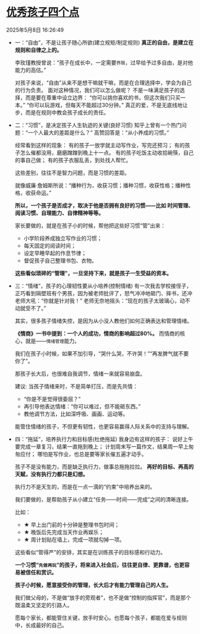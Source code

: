 # [优秀孩子四个点](https://mp.weixin.qq.com/s/Ulgt1jCa1daQmIOfoMGrYg)
  2025年5月8日 16:26:49

  + 一：“自由”，不是让孩子随心所欲(建立规矩/制定规则)
    **真正的自由，是建立在规则和自律之上的。**
    
    李玫瑾教授曾说：“孩子在成长中，一定需要`界限`，过早给予过多自由，是对他能力的高估。”
    
    对孩子来说，“自由”从来不是想干嘛就干嘛，而是在合理选择中，学会为自己的行为负责。
    面对这种情况，我们可以怎么做呢？
    不是一味满足孩子的选择，而是要在尊重中设立边界：
      “你可以挑你喜欢的书，但这次我们只买一本。”
      “你可以玩游戏，但每天不能超过30分钟。”
      真正的爱，不是无底线地让步，而是在规则中教会孩子成长的责任。

  + 二：“习惯”，是决定孩子人生轨迹的关键(良好习惯)
    知乎上曾有一个热门问题：“一个人最大的差距是什么？”
    高赞回答是：“从小养成的习惯。”
    
    经常看到这样的现象：
      有的孩子一放学就主动写作业，写完还预习；
      有的孩子怎么催都没用，磨磨蹭蹭到晚上十一点。
      有的孩子吃饭主动收拾碗筷，自己的事自己做；
      有的孩子衣服乱丢，到处找人帮忙。
      
    这些差别，往往不是智力问题，而是习惯的差距。
    
    就像威廉·詹姆斯所说：“播种行为，收获习惯；播种习惯，收获性格；播种性格，收获命运。”
    
    **所以，一个孩子是否成才，取决于他是否拥有良好的习惯——比如 时间管理、阅读习惯、自理能力、自律精神等等。**

    家长要做的，就是在孩子小的时候，帮他把这些好习惯“管”出来：
      * 小学阶段养成独立写作业的习惯；
      * 每天固定的阅读时间；
      * 设定早睡早起的作息节律；
      * 督促孩子自己整理书包、衣物。

    **这些看似琐碎的“管理”，一旦坚持下来，就是孩子一生受益的资本。**

  + 三：“情绪”，孩子的心理韧性要从小培养(控制情绪)
    有一次我去学校接侄子，正巧看到隔壁班有个男孩，因为被老师批评了，怒气冲冲地砸门、摔书，还冲老师大吼：“你就是针对我！”
    老师无奈地摇头：“现在的孩子太玻璃心，动不动就受不了。”
    
    其实，很多孩子情绪失控，是因为从小没人教他们如何正确表达和管理情绪。

    **《情商》一书中提到：一个人的成功，情商的影响超过80%。**
    而情商的核心，就是——`情绪管理`能力。

    我们在孩子小时候，如果不加引导，“哭什么哭，不许哭！”“再发脾气就不要你了”。

    那孩子长大后，也很难自我调节，情绪一来就容易崩盘。

    建议:
      当孩子情绪来时，不是简单打压，而是先共情：
      + “你是不是觉得很委屈？”
      + 再引导他表达情绪：“你可以难过，但不能砸东西。”
      + 教他调节方法，比如深呼吸、画画、运动等。
      
    能管住情绪的孩子，不但更有韧性，也更容易赢得人际关系中的支持与理解。
  
  + 四：“拖延”，培养执行力和目标感(杜绝拖延)
    我身边有这样的孩子：
      说好上午要完成一章复习，结果一直拖到晚上；
      计划周末写一篇作文，结果周一早上匆匆应付；
      哪怕是写作业，也总是要等家长催五遍才动手。
      
    孩子不是没有能力，而是缺乏执行力，做事总拖拖拉拉。
    **再好的目标、再高的天赋，没有执行力都只是幻想。**

    执行力不是天生的，而是在一点一滴的“约束”中培养出来的。
    
    我们要做的，是帮助孩子从小建立“任务——时间——完成”之间的清晰连接。

    比如：
    + ★ 早上出门前的十分钟是整理书包时间；
    + ★ 晚饭后先完成当天作业再娱乐；
    + ★ 周计划贴在墙上，完成一项就勾掉一项。
    
    这些看似“管得严”的安排，其实是在训练孩子的目标感和行动力。

    **一个习惯“`先做再玩`”的孩子，将来进入社会后，往往更自律、更靠谱，也更容易被信任和赏识。**

    **孩子小时候，愿意接受你的管理，长大后才有能力管理自己的人生。**
    
    我们做父母的，不是做“放手的旁观者”，也不是做“控制的指挥官”，而是那个既温柔又坚定的引路人。
    
    愿每个家长，都能管住关键，放手时安心。也愿每个孩子，都能在爱与规则中，长成最好的自己。
